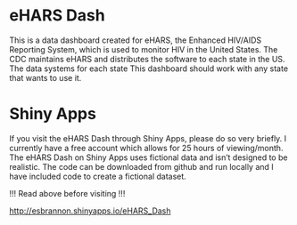 # eHARS Dash
This is a data dashboard created for eHARS, the Enhanced HIV/AIDS Reporting System, which is used to monitor HIV in the United States. The CDC maintains eHARS and distributes the software to each state in the US. The data systems for each state  This dashboard should work with any state that wants to use it.

# Shiny Apps
If you visit the eHARS Dash through Shiny Apps, please do so very briefly. I currently have a free account which allows for 25 hours of viewing/month. The eHARS Dash on Shiny Apps uses fictional data and isn’t designed to be realistic. The code can be downloaded from github and run locally and I have included code to create a fictional dataset.

!!! Read above before visiting !!!

http://esbrannon.shinyapps.io/eHARS_Dash
